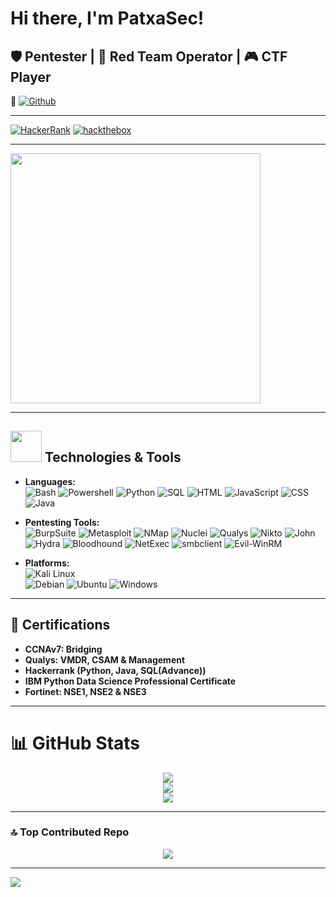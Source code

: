 # Hi there, I'm PatxaSec!
## 🛡️ Pentester | 🐙 Red Team Operator | 🎮 CTF Player
💫 [![Github](https://img.shields.io/github/followers/PatxaSec?label=Follow%20Me&style=social)](https://github.com/PatxaSec)

---

 [![HackerRank](https://img.shields.io/badge/HackerRank-PatxaSec-brightgreen?logo=HackerRank&logoColor=Green&labelColor=black)](https://www.hackerrank.com/patxasec) 
 [![hackthebox](https://img.shields.io/badge/hackthebox-PatxaSec-brightgreen?logo=hackthebox&logoColor=Green&labelColor=black)](https://app.hackthebox.com/profile/1467273)

---

<img src="https://media2.giphy.com/media/v1.Y2lkPTc5MGI3NjExamd0eTk1ZDVxMnhpMGV6NmtsMHJmZ214N21xeDRrZW04aGI5Mnk1dyZlcD12MV9pbnRlcm5hbF9naWZfYnlfaWQmY3Q9Zw/RbDKaczqWovIugyJmW/giphy.gif" width="400">

___

## <img src="https://media.giphy.com/media/WUlplcMpOCEmTGBtBW/giphy.gif" width="50"> Technologies & Tools

- **Languages:**  
  ![Bash](https://img.shields.io/badge/-Bash-4EAA25?logo=gnubash&logoColor=white)
  ![Powershell](https://img.shields.io/badge/-Powershell-000000?logo=powershell&logoColor=white) 
  ![Python](https://img.shields.io/badge/-Python-3776AB?logo=python&logoColor=white) 
  ![SQL](https://img.shields.io/badge/-SQL-4479A1?logo=sql&logoColor=white) 
  ![HTML](https://img.shields.io/badge/-HTML-E34F26?logo=html5&logoColor=white) 
  ![JavaScript](https://img.shields.io/badge/-JavaScript-F7DF1E?logo=javascript&logoColor=black) 
  ![CSS](https://img.shields.io/badge/-CSS-1572B6?logo=css3&logoColor=white)
  ![Java](https://img.shields.io/badge/-java-1572B6?logo=java&logoColor=white)  

- **Pentesting Tools:**  
  ![BurpSuite](https://img.shields.io/badge/-BurpSuite-ff4a1c?logo=burp-suite&logoColor=white) 
  ![Metasploit](https://img.shields.io/badge/-Metasploit-3c9bcf?logo=metasploit&logoColor=white) 
  ![NMap](https://img.shields.io/badge/-NMap-005f87?logo=nmap&logoColor=white) 
  ![Nuclei](https://img.shields.io/badge/-Nuclei-1e90ff?logo=nuclei&logoColor=white) 
  ![Qualys](https://img.shields.io/badge/-Qualys-00aaff?logo=qualys&logoColor=white) 
  ![Nikto](https://img.shields.io/badge/-Nikto-e02c2d?logo=nikto&logoColor=white)
  ![John](https://img.shields.io/badge/-John%20The%20Ripper-000000?logo=johntheripper&logoColor=white)
  ![Hydra](https://img.shields.io/badge/-Hydra-ff6347?logo=hydra&logoColor=white)
  ![Bloodhound](https://img.shields.io/badge/-Bloodhound-0055ff?logo=bloodhound&logoColor=white) 
  ![NetExec](https://img.shields.io/badge/-NetExec-800000?logo=netexec&logoColor=white)
  ![smbclient](https://img.shields.io/badge/-smbclient-1d6dc7?logo=samba&logoColor=white) 
  ![Evil-WinRM](https://img.shields.io/badge/-Evil--WinRM-ff4500?logo=windows&logoColor=white)

- **Platforms:**  
  ![Kali Linux](https://img.shields.io/badge/-Kali%20Linux-557C94?logo=kalilinux&logoColor=white)  
  ![Debian](https://img.shields.io/badge/-Debian-A81D33?logo=debian&logoColor=white) 
  ![Ubuntu](https://img.shields.io/badge/-Ubuntu-ff4500?logo=ubuntu&logoColor=white) 
  ![Windows](https://img.shields.io/badge/-Windows-0078D6?logo=windows&logoColor=white)

---

## 🎯 Certifications

- **CCNAv7: Bridging**
- **Qualys: VMDR, CSAM & Management**
- **Hackerrank (Python, Java, SQL(Advance))**
- **IBM Python Data Science Professional Certificate**
- **Fortinet: NSE1, NSE2 & NSE3**

---

# 📊 GitHub Stats


<div align="center">

![](https://github-readme-stats.vercel.app/api?username=PatxaSec&theme=midnight-purple&hide_border=false&include_all_commits=false&count_private=false)<br/>
![](https://github-readme-streak-stats.herokuapp.com/?user=PatxaSec&theme=midnight-purple&hide_border=false)<br/>
![](https://github-readme-stats.vercel.app/api/top-langs/?username=PatxaSec&theme=midnight-purple&hide_border=false&include_all_commits=false&count_private=false&layout=compact)

</div>

___

### 🔝 Top Contributed Repo

<div align="center">

![](https://github-contributor-stats.vercel.app/api?username=PatxaSec&limit=5&theme=dark&combine_all_yearly_contributions=true)

</div>

---

[![](https://visitcount.itsvg.in/api?id=PatxaSec&icon=0&color=11)](https://visitcount.itsvg.in)

</div>

